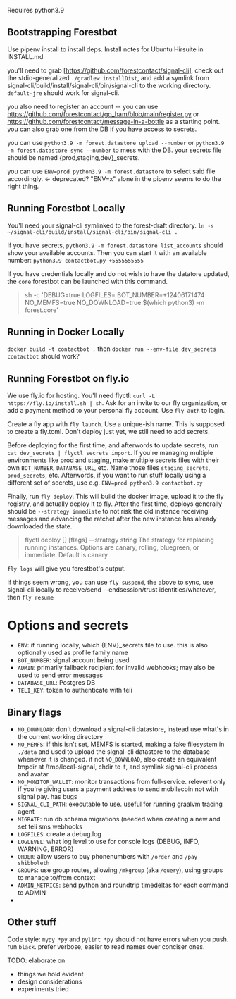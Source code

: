 Requires python3.9

## Bootstrapping Forestbot

Use pipenv install to install deps. Install notes for Ubuntu Hirsuite in INSTALL.md

you'll need to grab [https://github.com/forestcontact/signal-cli], check out the stdio-generalized `./gradlew installDist`, and add a symlink from signal-cli/build/install/signal-cli/bin/signal-cli to the working directory. `default-jre` should work for signal-cli.

you also need to register an account -- you can use https://github.com/forestcontact/go_ham/blob/main/register.py or https://github.com/forestcontact/message-in-a-bottle as a starting point. you can also grab one from the DB if you have access to secrets.

you can use `python3.9 -m forest.datastore upload --number` or `python3.9 -m forest.datastore sync --number` to mess with the DB. your secrets file should be named {prod,staging,dev}_secrets.

you can use `ENV=prod python3.9 -m forest.datastore` to select said file accordingly. <- deprecated? "ENV=x" alone in the pipenv seems to do the right thing.

## Running Forestbot Locally

You'll need your signal-cli symlinked to the forest-draft directory. `ln -s ~/signal-cli/build/install/signal-cli/bin/signal-cli .`

If you have secrets, `python3.9 -m forest.datastore list_accounts` should show your available accounts. Then you can start it with an available number: `python3.9 contactbot.py +5555555555`

If you have credentials locally and do not wish to have the datatore updated, the `core` forestbot can be launched with this command.

> sh -c 'DEBUG=true LOGFILES= BOT_NUMBER=+12406171474 NO_MEMFS=true NO_DOWNLOAD=true $(which python3) -m forest.core'



## Running in Docker Locally

`docker build -t contactbot .` then `docker run --env-file dev_secrets contactbot` should work?

## Running Forestbot on fly.io

We use fly.io for hosting. You'll need flyctl: `curl -L https://fly.io/install.sh | sh`. Ask for an invite to our fly organization, or add a payment method to your personal fly account. Use `fly auth` to login.

Create a fly app with `fly launch`. Use a unique-ish name. This is supposed to create a fly.toml. Don't deploy just yet, we still need to add secrets.

Before deploying for the first time, and afterwords to update secrets, run `cat dev_secrets | flyctl secrets import`. If you're managing multiple environments like prod and staging, make multiple secrets files with their own `BOT_NUMBER`, `DATABASE_URL`, etc. Name those files `staging_secrets`, `prod_secrets`, etc. Afterwords, if you want to run stuff locally using a different set of secrets, use e.g. `ENV=prod python3.9 contactbot.py`

Finally, run `fly deploy`. This will build the docker image, upload it to the fly registry, and actually deploy it to fly. After the first time, deploys generally should be `--strategy immediate` to not risk the old instance receiving messages and advancing the ratchet after the new instance has already downloaded the state.

> flyctl deploy [<workingdirectory>] [flags]
>  --strategy string      The strategy for replacing running instances. Options are canary, rolling, bluegreen, or immediate. Default is canary

`fly logs` will give you forestbot's output.

If things seem wrong, you can use `fly suspend`, the above to sync, use signal-cli locally to receive/send --endsession/trust identities/whatever, then `fly resume`


# Options and secrets

- `ENV`: if running locally, which {ENV}_secrets file to use. this is also optionally used as profile family name
- `BOT_NUMBER`: signal account being used
- `ADMIN`: primarily fallback recipient for invalid webhooks; may also be used to send error messages
- `DATABASE_URL`: Postgres DB
- `TELI_KEY`: token to authenticate with teli

## Binary flags
- `NO_DOWNLOAD`: don't download a signal-cli datastore, instead use what's in the current working directory
- `NO_MEMFS`: if this isn't set, MEMFS is started, making a fake filesystem in `./data` and used to upload the signal-cli datastore to the database whenever it is changed. if not `NO_DOWNLOAD`, also create an equivalent tmpdir at /tmp/local-signal, chdir to it, and symlink signal-cli process and avatar
- `NO_MONITOR_WALLET`: monitor transactions from full-service. relevent only if you're giving users a payment address to send mobilecoin not with signal pay.  has bugs
- `SIGNAL_CLI_PATH`: executable to use. useful for running graalvm tracing agent
- `MIGRATE`: run db schema migrations (needed when creating a new  and set teli sms webhooks
- `LOGFILES`: create a debug.log 
- `LOGLEVEL`: what log level to use for console logs (DEBUG, INFO, WARNING, ERROR)
- `ORDER`: allow users to buy phonenumbers with `/order` and `/pay shibboleth`
- `GROUPS`: use group routes, allowing `/mkgroup` (aka `/query`), using groups to manage to/from context
- `ADMIN_METRICS`: send python and roundtrip timedeltas for each command to ADMIN
- 
## Other stuff

Code style: `mypy *py` and `pylint *py` should not have errors when you push. run `black`. prefer verbose, easier to read names over conciser ones.

TODO: elaborate on

- things we hold evident
- design considerations
- experiments tried

